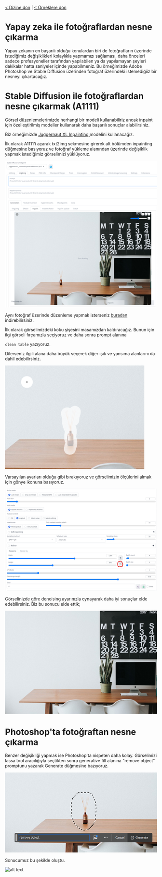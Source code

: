 <a href="/">< Dizine dön</a> | <a href="/ornekler">< Örneklere dön</a>

# Yapay zeka ile fotoğraflardan nesne çıkarma

Yapay zekanın en başarılı olduğu konulardan biri de fotoğrafların üzerinde istediğimiz değişiklikleri kolaylıkla yapmamızı sağlaması, daha önceleri sadece profesyoneller tarafından yapılabilen ya da yapılamayan şeyleri dakikalar hatta saniyeler içinde yapabilmeniz. Bu örneğimizde Adobe Photoshop ve Stable Diffusion üzerinden fotoğraf üzerindeki istemediğiiz bir nesneyi çıkartacağız.

# Stable Diffusion ile fotoğraflardan nesne çıkarmak (A1111)

Görsel düzenlemelerimizde herhangi bir modeli kullanabiliriz ancak inpaint için özelleştirilmiş modeller kullanarak daha başarılı sonuçlar alabilirsiniz. 

Biz örneğimizde [Juggernaut XL Inpainting ](https://civitai.com/models/403361/juggernaut-xl-inpainting) modelini kullanacağız. 

İlk olarak A1111'i açarak txt2img sekmesine girerek alt bölümden inpainting düğmesine basıyoruz ve fotoğraf yükleme alanından üzerinde değişiklik yapmak istediğimiz görselimizi yüklüyoruz.

![alt text](/gorseller/fotograf-nesne-cikarma-1.png)

Aynı fotoğraf üzerinde düzenleme yapmak isterseniz [buradan](https://pixabay.com/photos/apple-computer-browser-business-2568755/) indirebilirsiniz.

İlk olarak görselimizdeki koku şişesini masamızdan kaldıracağız. Bunun için ilgi görseli fırçamızla seçiyoruz ve daha sonra prompt alanına 


`clean table` yazıyoruz.

Dilerseniz ilgili alana daha büyük seçerek diğer ışık ve yansıma alanlarını da dahil edebilirsiniz.

![alt text](/gorseller/fotograf-nesne-cikarma-2.png)

Varsayılan ayarları olduğu gibi bırakıyoruz ve görselimizin ölçülerini almak için gönye ikonuna basıyoruz.

![alt text](/gorseller/fotograf-nesne-cikarma-3.png)

Görselinizde göre denoising ayarınızla oynayarak daha iyi sonuçlar elde edebilirsiniz. Biz bu sonucu elde ettik;

![alt text](../gorseller/fotograf-nesne-cikarma-sonuc-1.png)

# Photoshop'ta fotoğraftan nesne çıkarma

Benzer değişikliği yapmak ise Photoshop'ta nispeten daha kolay. Görselimizi lassa tool aracılığıyla seçtikten sonra generative fill alanına "remove object" promptunu yazarak Generate düğmesine bazıyoruz.


![alt text](../gorseller/fotograf-nesne-cikarma-4.png)

Sonucumuz bu şekilde oluştu.

![alt text](../gorseller/fotograf-nesne-cikarma-sonuc-2.png)










